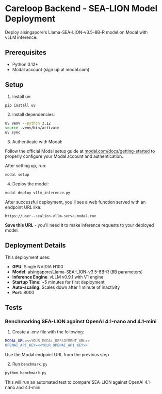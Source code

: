 # Careloop Backend - SEA-LION Model Deployment

Deploy aisingapore's Llama-SEA-LION-v3.5-8B-R model on Modal with vLLM inference.

## Prerequisites

- Python 3.12+
- Modal account (sign up at modal.com)

## Setup

1. Install uv:

```bash
pip install uv
```

2. Install dependencies:

```bash
uv venv --python 3.12
source .venv/bin/activate
uv sync
```

3. Authenticate with Modal:

Follow the official Modal setup guide at [modal.com/docs/getting-started](https://modal.com/docs/getting-started) to properly configure your Modal account and authentication.

After setting up, run:

```bash
modal setup
```

4. Deploy the model:

```bash
modal deploy vllm_inference.py
```

After successful deployment, you'll see a web function served with an endpoint URL like:

```
https://user--sealion-vllm-serve.modal.run
```

**Save this URL** - you'll need it to make inference requests to your deployed model.

## Deployment Details

This deployment uses:

- **GPU**: Single NVIDIA H100
- **Model**: aisingapore/Llama-SEA-LION-v3.5-8B-R (8B parameters)
- **Inference Engine**: vLLM v0.9.1 with V1 engine
- **Startup Time**: ~5 minutes for first deployment
- **Auto-scaling**: Scales down after 1 minute of inactivity
- **Port**: 8000

## Tests

### Benchmarking SEA-LION against OpenAI 4.1-nano and 4.1-mini

1. Create a .env file with the following:

```bash
MODAL_URL=<<YOUR_MODAL_DEPLOYMENT_URL>>
OPENAI_API_KEY=<<YOUR_OPENAI_API_KEY>>
```

Use the Modal endpoint URL from the previous step

2. Run `benchmark.py`

```bash
python benchmark.py
```
This will run an automated test to compare SEA-LION against OpenAI 4.1-nano and 4.1-mini